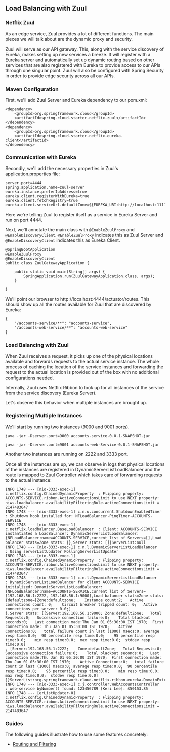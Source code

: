 ## Load Balancing with Zuul

### Netflix Zuul
As an edge service, Zuul provides a lot of different functions. The main pieces we will talk about are the dynamic proxy and security.

Zuul will serve as our API gateway. This, along with the service discovery of Eureka, makes setting up new services a breeze. It will register with a Eureka server and automatically set up dynamic routing based on other services that are also registered with Eureka to provide access to our APIs through one singular point. Zuul will also be configured with Spring Security in order to provide edge security across all our APIs.

### Maven Configuration
First, we'll add Zuul Server and Eureka dependency to our pom.xml:

```
<dependency>
    <groupId>org.springframework.cloud</groupId>
    <artifactId>spring-cloud-starter-netflix-zuul</artifactId>
</dependency>
<dependency>
    <groupId>org.springframework.cloud</groupId>
    <artifactId>spring-cloud-starter-netflix-eureka-client</artifactId>
</dependency>
```

### Communication with Eureka
Secondly, we'll add the necessary properties in Zuul's application.properties file:

```
server.port=4444
spring.application.name=zuul-server
eureka.instance.preferIpAddress=true
eureka.client.registerWithEureka=true
eureka.client.fetchRegistry=true
eureka.client.serviceUrl.defaultZone=${EUREKA_URI:http://localhost:1111/eureka}
```

Here we're telling Zuul to register itself as a service in Eureka Server and run on port 4444.

Next, we'll annotate the main class with `@EnableZuulProxy` and `@EnableDiscoveryClient`. `@EnableZuulProxy` indicates this as Zuul Server and `@EnableDiscoveryClient` indicates this as Eureka Client.

```
@SpringBootApplication
@EnableZuulProxy
@EnableDiscoveryClient
public class ZuulGatewayApplication {

	public static void main(String[] args) {
		SpringApplication.run(ZuulGatewayApplication.class, args);
	}

}
```

We'll point our browser to http://localhost:4444/actuator/routes. This should show up all the routes available for Zuul that are discovered by Eureka:

```
{
	"/accounts-service/**": "accounts-service",
	"/accounts-web-service/**": "accounts-web-service"
}
```

### Load Balancing with Zuul

When Zuul receives a request, it picks up one of the physical locations available and forwards requests to the actual service instance. The whole process of caching the location of the service instances and forwarding the request to the actual location is provided out of the box with no additional configurations needed.

Internally, Zuul uses Netflix Ribbon to look up for all instances of the service from the service discovery (Eureka Server).

Let's observe this behavior when multiple instances are brought up.

### Registering Multiple Instances
We'll start by running two instances (9000 and 9001 ports).

```
java -jar -Dserver.port=9000 accounts-service-0.0.1-SNAPSHOT.jar

java -jar -Dserver.port=9001 accounts-web-Service-0.0.1-SNAPSHOT.jar
```

Another two instances are running on 2222 and 3333 port.

Once all the instances are up, we can observe in logs that physical locations of the instances are registered in DynamicServerListLoadBalancer and the route is mapped to Zuul Controller which takes care of forwarding requests to the actual instance:

```
INFO 1748 --- [nio-3333-exec-1] c.netflix.config.ChainedDynamicProperty  : Flipping property: ACCOUNTS-SERVICE.ribbon.ActiveConnectionsLimit to use NEXT property: niws.loadbalancer.availabilityFilteringRule.activeConnectionsLimit = 2147483647
INFO 1748 --- [nio-3333-exec-1] c.n.u.concurrent.ShutdownEnabledTimer    : Shutdown hook installed for: NFLoadBalancer-PingTimer-ACCOUNTS-SERVICE
INFO 1748 --- [nio-3333-exec-1] c.netflix.loadbalancer.BaseLoadBalancer  : Client: ACCOUNTS-SERVICE instantiated a LoadBalancer: DynamicServerListLoadBalancer:{NFLoadBalancer:name=ACCOUNTS-SERVICE,current list of Servers=[],Load balancer stats=Zone stats: {},Server stats: []}ServerList:null
INFO 1748 --- [nio-3333-exec-1] c.n.l.DynamicServerListLoadBalancer      : Using serverListUpdater PollingServerListUpdater
INFO 1748 --- [nio-3333-exec-1] c.netflix.config.ChainedDynamicProperty  : Flipping property: ACCOUNTS-SERVICE.ribbon.ActiveConnectionsLimit to use NEXT property: niws.loadbalancer.availabilityFilteringRule.activeConnectionsLimit = 2147483647
INFO 1748 --- [nio-3333-exec-1] c.n.l.DynamicServerListLoadBalancer      : DynamicServerListLoadBalancer for client ACCOUNTS-SERVICE initialized: DynamicServerListLoadBalancer:{NFLoadBalancer:name=ACCOUNTS-SERVICE,current list of Servers=[192.168.56.1:2222, 192.168.56.1:9000],Load balancer stats=Zone stats: {defaultzone=[Zone:defaultzone;	Instance count:2;	Active connections count: 0;	Circuit breaker tripped count: 0;	Active connections per server: 0.0;]
},Server stats: [[Server:192.168.56.1:9000;	Zone:defaultZone;	Total Requests:0;	Successive connection failure:0;	Total blackout seconds:0;	Last connection made:Thu Jan 01 05:30:00 IST 1970;	First connection made: Thu Jan 01 05:30:00 IST 1970;	Active Connections:0;	total failure count in last (1000) msecs:0;	average resp time:0.0;	90 percentile resp time:0.0;	95 percentile resp time:0.0;	min resp time:0.0;	max resp time:0.0;	stddev resp time:0.0]
, [Server:192.168.56.1:2222;	Zone:defaultZone;	Total Requests:0;	Successive connection failure:0;	Total blackout seconds:0;	Last connection made:Thu Jan 01 05:30:00 IST 1970;	First connection made: Thu Jan 01 05:30:00 IST 1970;	Active Connections:0;	total failure count in last (1000) msecs:0;	average resp time:0.0;	90 percentile resp time:0.0;	95 percentile resp time:0.0;	min resp time:0.0;	max resp time:0.0;	stddev resp time:0.0]
]}ServerList:org.springframework.cloud.netflix.ribbon.eureka.DomainExtractingServerList@4869a77d
INFO 1748 --- [nio-3333-exec-1] c.j.controller.WebAccountsController     : web-service byNumber() found: 123456789 [Keri Lee]: $50153.85
INFO 1748 --- [erListUpdater-0] c.netflix.config.ChainedDynamicProperty  : Flipping property: ACCOUNTS-SERVICE.ribbon.ActiveConnectionsLimit to use NEXT property: niws.loadbalancer.availabilityFilteringRule.activeConnectionsLimit = 2147483647
```

### Guides
The following guides illustrate how to use some features concretely:

* [Routing and Filtering](https://spring.io/guides/gs/routing-and-filtering/)
